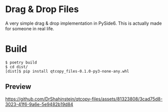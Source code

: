 # Drag & Drop Files

A very simple drag & drop implementation in PySide6. This is actually made for someone in real life.

# Build

```
$ poetry build
$ cd dist/
[dist]$ pip install qtcopy_files-0.1.0-py3-none-any.whl  
```

## Preview

https://github.com/DrShahinstein/qtcopy-files/assets/81323808/3cad75d8-3023-41f6-9a6e-5e9482b19d84
